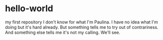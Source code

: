 # hello-world
my first repository I don't know for what
I'm Paulina. I have no idea what I'm doing but it's hard already. But something tells me to try out of contrariness. And something else tells me it's not my calling. We'll see.
